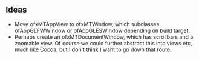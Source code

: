   
## Ideas
*  Move ofxMTAppView to ofxMTWindow, which subclasses ofAppGLFWWindow or ofAppGLESWindow depending on build target.
  * Perhaps create an ofxMTDocumentWindow, which has scrollbars and a zoomable view. Of course we could further abstract this into views etc, much like Cocoa, but I don't think I want to go down that route.
